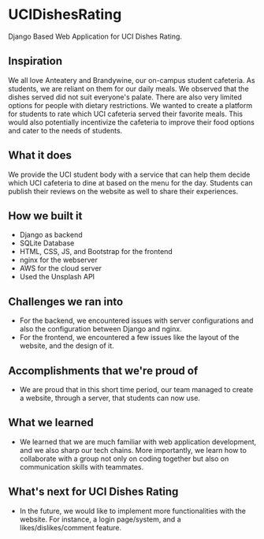 # UCIDishesRating
Django Based Web Application for UCI Dishes Rating.

## Inspiration
We all love Anteatery and Brandywine, our on-campus student cafeteria. As students, we are reliant on them for our daily meals. We observed that the dishes served did not suit everyone's palate. There are also very limited options for people with dietary restrictions. We wanted to create a platform for students to rate which UCI cafeteria served their favorite meals. This would also potentially incentivize the cafeteria to improve their food options and cater to the needs of students.

## What it does
We provide the UCI student body with a service that can help them decide which UCI cafeteria to dine at based on the menu for the day. Students can publish their reviews on the website as well to share their experiences.

## How we built it
- Django as backend
- SQLite Database
- HTML, CSS, JS, and Bootstrap for the frontend
- nginx for the webserver
- AWS for the cloud server
- Used the Unsplash API

## Challenges we ran into
- For the backend, we encountered issues with server configurations and also the configuration between Django and nginx.
- For the frontend, we encountered a few issues like the layout of the website, and the design of it. 

## Accomplishments that we're proud of
- We are proud that in this short time period, our team managed to create a website, through a server, that students can now use.

## What we learned
- We learned that we are much familiar with web application development,  and we also sharp our tech chains. More importantly, we learn how to collaborate with a group not only on coding together but also on communication skills with teammates.

## What's next for UCI Dishes Rating
- In the future, we would like to implement more functionalities with the website. For instance, a login page/system, and a likes/dislikes/comment feature.
